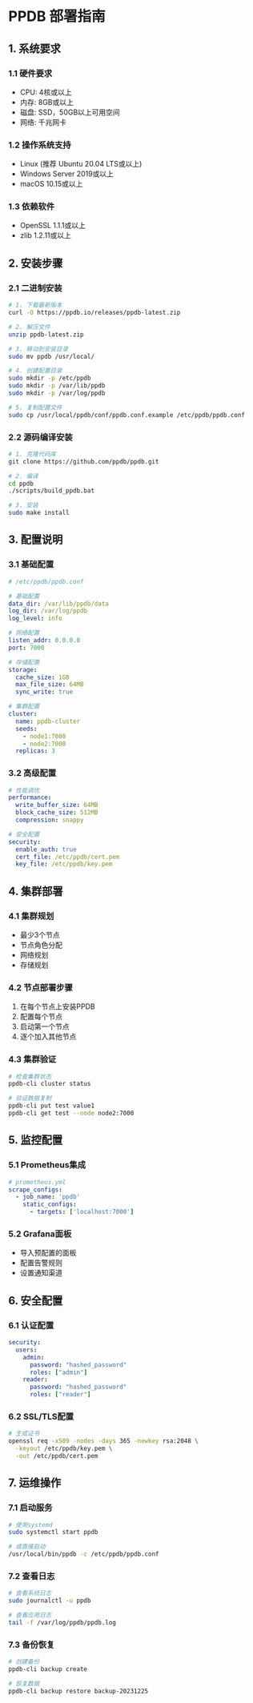 # PPDB 部署指南

## 1. 系统要求

### 1.1 硬件要求
- CPU: 4核或以上
- 内存: 8GB或以上
- 磁盘: SSD，50GB以上可用空间
- 网络: 千兆网卡

### 1.2 操作系统支持
- Linux (推荐 Ubuntu 20.04 LTS或以上)
- Windows Server 2019或以上
- macOS 10.15或以上

### 1.3 依赖软件
- OpenSSL 1.1.1或以上
- zlib 1.2.11或以上

## 2. 安装步骤

### 2.1 二进制安装
```bash
# 1. 下载最新版本
curl -O https://ppdb.io/releases/ppdb-latest.zip

# 2. 解压文件
unzip ppdb-latest.zip

# 3. 移动到安装目录
sudo mv ppdb /usr/local/

# 4. 创建配置目录
sudo mkdir -p /etc/ppdb
sudo mkdir -p /var/lib/ppdb
sudo mkdir -p /var/log/ppdb

# 5. 复制配置文件
sudo cp /usr/local/ppdb/conf/ppdb.conf.example /etc/ppdb/ppdb.conf
```

### 2.2 源码编译安装
```bash
# 1. 克隆代码库
git clone https://github.com/ppdb/ppdb.git

# 2. 编译
cd ppdb
./scripts/build_ppdb.bat

# 3. 安装
sudo make install
```

## 3. 配置说明

### 3.1 基础配置
```yaml
# /etc/ppdb/ppdb.conf

# 基础配置
data_dir: /var/lib/ppdb/data
log_dir: /var/log/ppdb
log_level: info

# 网络配置
listen_addr: 0.0.0.0
port: 7000

# 存储配置
storage:
  cache_size: 1GB
  max_file_size: 64MB
  sync_write: true

# 集群配置
cluster:
  name: ppdb-cluster
  seeds:
    - node1:7000
    - node2:7000
  replicas: 3
```

### 3.2 高级配置
```yaml
# 性能调优
performance:
  write_buffer_size: 64MB
  block_cache_size: 512MB
  compression: snappy

# 安全配置
security:
  enable_auth: true
  cert_file: /etc/ppdb/cert.pem
  key_file: /etc/ppdb/key.pem
```

## 4. 集群部署

### 4.1 集群规划
- 最少3个节点
- 节点角色分配
- 网络规划
- 存储规划

### 4.2 节点部署步骤
1. 在每个节点上安装PPDB
2. 配置每个节点
3. 启动第一个节点
4. 逐个加入其他节点

### 4.3 集群验证
```bash
# 检查集群状态
ppdb-cli cluster status

# 验证数据复制
ppdb-cli put test value1
ppdb-cli get test --node node2:7000
```

## 5. 监控配置

### 5.1 Prometheus集成
```yaml
# prometheus.yml
scrape_configs:
  - job_name: 'ppdb'
    static_configs:
      - targets: ['localhost:7000']
```

### 5.2 Grafana面板
- 导入预配置的面板
- 配置告警规则
- 设置通知渠道

## 6. 安全配置

### 6.1 认证配置
```yaml
security:
  users:
    admin:
      password: "hashed_password"
      roles: ["admin"]
    reader:
      password: "hashed_password"
      roles: ["reader"]
```

### 6.2 SSL/TLS配置
```bash
# 生成证书
openssl req -x509 -nodes -days 365 -newkey rsa:2048 \
  -keyout /etc/ppdb/key.pem \
  -out /etc/ppdb/cert.pem
```

## 7. 运维操作

### 7.1 启动服务
```bash
# 使用systemd
sudo systemctl start ppdb

# 或直接启动
/usr/local/bin/ppdb -c /etc/ppdb/ppdb.conf
```

### 7.2 查看日志
```bash
# 查看系统日志
sudo journalctl -u ppdb

# 查看应用日志
tail -f /var/log/ppdb/ppdb.log
```

### 7.3 备份恢复
```bash
# 创建备份
ppdb-cli backup create

# 恢复数据
ppdb-cli backup restore backup-20231225
```

